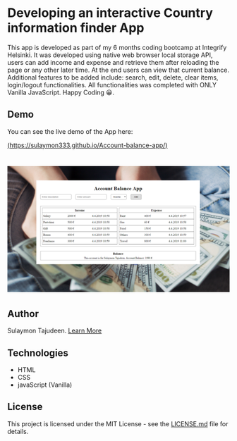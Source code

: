 # Developing an interactive Country information finder App

This app is developed as part of my 6 months coding bootcamp at Integrify Helsinki. It was developed using native web browser local storage API, users can add income and expense and retrieve them after reloading the page or any other later time. At the end users can view that current balance. Additional features to be added include: search, edit, delete, clear items, login/logout functionalities. All functionalities was completed with ONLY Vanilla JavaScript. Happy Coding 😀.

## Demo

You can see the live demo of the App here:

[(https://sulaymon333.github.io/Account-balance-app/)](https://sulaymon333.github.io/Account-balance-app/)

# <p align="center"><img src="assets/demo.PNG"/></p>

## Author

Sulaymon Tajudeen. [Learn More](https://sulaymontajudeen.com/)

## Technologies

- HTML
- CSS
- javaScript (Vanilla)

## License

This project is licensed under the MIT License - see the [LICENSE.md](./LICENSE.md) file for details.
